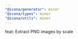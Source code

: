 ```yaml
---
"@icona/generator": minor
"@icona/types": minor
"@icona/utils": minor
---
```


feat: Extract PNG images by scale
